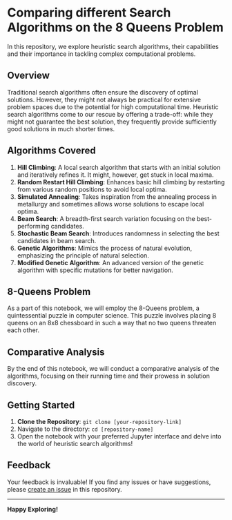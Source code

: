 # Comparing different Search Algorithms on the 8 Queens Problem

In this repository, we explore heuristic search algorithms, their capabilities and their importance in tackling complex computational problems.

## Overview

Traditional search algorithms often ensure the discovery of optimal solutions. However, they might not always be practical for extensive problem spaces due to the potential for high computational time. Heuristic search algorithms come to our rescue by offering a trade-off: while they might not guarantee the best solution, they frequently provide sufficiently good solutions in much shorter times.

## Algorithms Covered

1. **Hill Climbing**: A local search algorithm that starts with an initial solution and iteratively refines it. It might, however, get stuck in local maxima.
2. **Random Restart Hill Climbing**: Enhances basic hill climbing by restarting from various random positions to avoid local optima.
3. **Simulated Annealing**: Takes inspiration from the annealing process in metallurgy and sometimes allows worse solutions to escape local optima.
4. **Beam Search**: A breadth-first search variation focusing on the best-performing candidates.
5. **Stochastic Beam Search**: Introduces randomness in selecting the best candidates in beam search.
6. **Genetic Algorithms**: Mimics the process of natural evolution, emphasizing the principle of natural selection.
7. **Modified Genetic Algorithm**: An advanced version of the genetic algorithm with specific mutations for better navigation.

## 8-Queens Problem

As a part of this notebook, we will employ the 8-Queens problem, a quintessential puzzle in computer science. This puzzle involves placing 8 queens on an 8x8 chessboard in such a way that no two queens threaten each other.

## Comparative Analysis

By the end of this notebook, we will conduct a comparative analysis of the algorithms, focusing on their running time and their prowess in solution discovery.

## Getting Started

1. **Clone the Repository**: `git clone [your-repository-link]`
2. Navigate to the directory: `cd [repository-name]`
3. Open the notebook with your preferred Jupyter interface and delve into the world of heuristic search algorithms!

## Feedback

Your feedback is invaluable! If you find any issues or have suggestions, please [create an issue](https://github.com/[your-github-username]/[repository-name]/issues) in this repository.

---

**Happy Exploring!**


